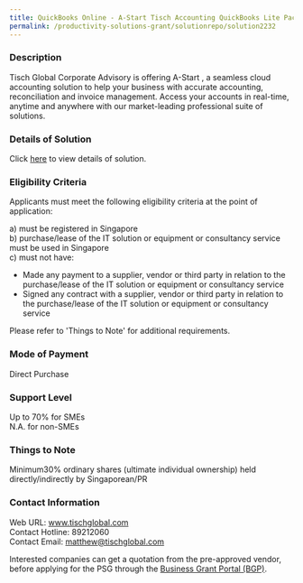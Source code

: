 ```yaml
---
title: QuickBooks Online - A-Start Tisch Accounting QuickBooks Lite Package
permalink: /productivity-solutions-grant/solutionrepo/solution2232
---
```


### Description

Tisch Global Corporate Advisory is offering A-Start , a seamless cloud accounting solution to help your business with accurate accounting, reconciliation and invoice management. Access your accounts in real-time, anytime and anywhere with our market-leading professional suite of solutions.

### Details of Solution

Click <a href='https://www.gobusiness.gov.sg/images/psg/TischGlobal20200717_Desensitised_Annex_3_Part_1.pdf' target='_blank' rel='noopener'>here</a> to view details of solution.

### Eligibility Criteria

Applicants must meet the following eligibility criteria at the point of application:

a) must be registered in Singapore <br>
b) purchase/lease of the IT solution or equipment or consultancy service must be used in Singapore <br>
c) must not have:
- Made any payment to a supplier, vendor or third party in relation to the purchase/lease of the IT solution or equipment or consultancy service
- Signed any contract with a supplier, vendor or third party in relation to the purchase/lease of the IT solution or equipment or consultancy service

Please refer to 'Things to Note' for additional requirements.

### Mode of Payment
Direct Purchase

### Support Level
Up to 70% for SMEs <br>
N.A. for non-SMEs

### Things to Note
 Minimum30% ordinary shares (ultimate individual ownership) held directly/indirectly by Singaporean/PR

### Contact Information
Web URL: www.tischglobal.com <br>Contact Hotline: 89212060 <br>Contact Email: matthew@tischglobal.com <br>

Interested companies can get a quotation from the pre-approved vendor, before applying for the PSG through the <a target='_blank' rel='noopener' href='https://www.businessgrants.gov.sg/'>Business Grant Portal (BGP)</a>.
